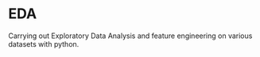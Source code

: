 # EDA

Carrying out Exploratory Data Analysis and feature engineering on various datasets with python.

